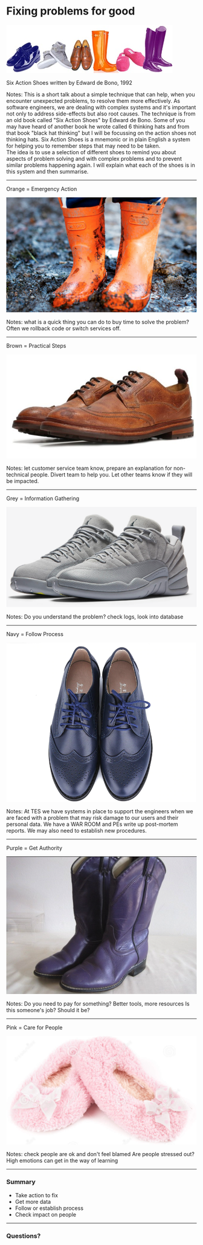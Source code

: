 # Fixing problems for good

![Six Action Shoes](../images/sixactionshoes.jpg)

Six Action Shoes written by Edward de Bono, 1992

Notes:  This is a short talk about a simple technique that can help, when you encounter unexpected problems, to resolve them more effectively. 
As software engineers, we are dealing with complex systems and it's important not only to address side-effects but also root causes.
The technique is from an old book called "Six Action Shoes" by Edward de Bono. 
Some of you may have heard of another book he wrote called 6 thinking hats and from that book "black hat thinking" but 
I will be focussing on the action shoes not thinking hats.
Six Action Shoes is a mnemonic or in plain English a system for helping you to remember steps that may need to be taken.         
The idea is to use a selection of different shoes to remind you about aspects of problem solving and with complex problems and to prevent similar problems happening again.
I will explain what each of the shoes is in this system and then summarise.

---

Orange = Emergency Action

![Orange Gumboots](../images/orange_boots.png)

Notes: what is a quick thing you can do to buy time to solve the problem? 
Often we rollback code or switch services off.

---

Brown = Practical Steps

![Brown Brogues](../images/brown_shoes.png)

Notes: let customer service team know, prepare an explanation for non-technical people.
Divert team to help you. Let other teams know if they will be impacted.

---

Grey = Information Gathering

![Grey Sneakers](../images/grey_shoes.png)

Notes: Do you understand the problem? check logs, look into database

---

Navy = Follow Process

![Navy Formal](../images/navy_shoes.png)

Notes: At TES we have systems in place to support the engineers when we are faced with a problem that may risk damage to our users and their personal data.
       We have a WAR ROOM and PEs write up post-mortem reports.
       We may also need to establish new procedures.

---

Purple = Get Authority

![Purple Boots](../images/purple-boots.png)

Notes: Do you need to pay for something? Better tools, more resources
       Is this someone's job? Should it be?

---

Pink = Care for People

![Pink Slippers](../images/pink_slippers.png)

Notes: check people are ok and don't feel blamed
Are people stressed out? High emotions can get in the way of learning

---

### Summary

* Take action to fix
* Get more data
* Follow or establish process
* Check impact on people

---

### Questions?
